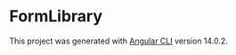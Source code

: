 # FormLibrary

This project was generated with [Angular CLI](https://github.com/angular/angular-cli) version 14.0.2.